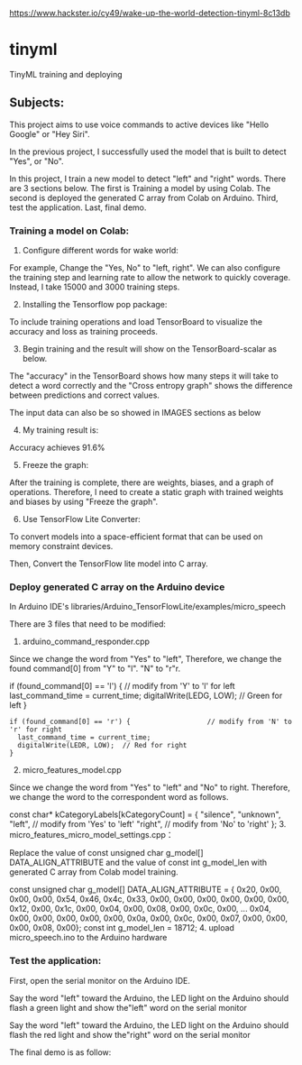 https://www.hackster.io/cy49/wake-up-the-world-detection-tinyml-8c13db

# tinyml
TinyML training and deploying

## Subjects:
This project aims to use voice commands to active devices like "Hello Google" or "Hey Siri".

In the previous project, I successfully used the model that is built to detect "Yes", or "No".

In this project, I train a new model to detect "left" and "right" words. There are 3 sections below. The first is Training a model by using Colab. The second is deployed the generated C array from Colab on Arduino. Third, test the application. Last, final demo.

### Training a model on Colab:
1. Configure different words for wake world:

For example, Change the "Yes, No" to "left, right". We can also configure the training step and learning rate to allow the network to quickly coverage. Instead, I take 15000 and 3000 training steps.

2. Installing the Tensorflow pop package:

To include training operations and load TensorBoard to visualize the accuracy and loss as training proceeds.

3. Begin training and the result will show on the TensorBoard-scalar as below.

The "accuracy" in the TensorBoard shows how many steps it will take to detect a word correctly and the "Cross entropy graph" shows the difference between predictions and correct values.

The input data can also be so showed in IMAGES sections as below

4. My training result is:

Accuracy achieves 91.6%

5. Freeze the graph:

After the training is complete, there are weights, biases, and a graph of operations. Therefore, I need to create a static graph with trained weights and biases by using "Freeze the graph".

6. Use TensorFlow Lite Converter:

To convert models into a space-efficient format that can be used on memory constraint devices.

Then, Convert the TensorFlow lite model into C array.

### Deploy generated C array on the Arduino device
In Arduino IDE's libraries/Arduino_TensorFlowLite/examples/micro_speech

There are 3 files that need to be modified:

1. arduino_command_responder.cpp

Since we change the word from "Yes" to "left", Therefore, we change the found command[0] from "Y" to "l". "N" to "r"r.

if (found_command[0] == 'l') {                       // modify from 'Y' to 'l' for left 
      last_command_time = current_time;
      digitalWrite(LEDG, LOW);                       // Green for left
    }

    if (found_command[0] == 'r') {                   // modify from 'N' to 'r' for right 
      last_command_time = current_time;
      digitalWrite(LEDR, LOW);  // Red for right
    }
2. micro_features_model.cpp

Since we change the word from "Yes" to "left" and "No" to right. Therefore, we change the word to the correspondent word as follows.

const char* kCategoryLabels[kCategoryCount] = {
    "silence",
    "unknown",
    "left",                        // modify from 'Yes' to 'left'
    "right",                       // modify from 'No' to 'right'
};
3. micro_features_micro_model_settings.cpp：

Replace the value of const unsigned char g_model[] DATA_ALIGN_ATTRIBUTE and the value of const int g_model_len with generated C array from Colab model training.

const unsigned char g_model[] DATA_ALIGN_ATTRIBUTE = { 
0x20, 0x00, 0x00, 0x00, 0x54, 0x46, 0x4c, 0x33, 0x00, 0x00, 0x00, 0x00,   0x00, 0x00, 0x12, 0x00, 0x1c, 0x00, 0x04, 0x00, 0x08, 0x00, 0x0c, 0x00,
...
0x04, 0x00, 0x00, 0x00, 0x00, 0x00, 0x0a, 0x00, 0x0c, 0x00, 0x07, 0x00,
0x00, 0x00, 0x08, 0x00};
const int g_model_len = 18712;
4. upload micro_speech.ino to the Arduino hardware

### Test the application:
First, open the serial monitor on the Arduino IDE.

Say the word "left" toward the Arduino, the LED light on the Arduino should flash a green light and show the"left" word on the serial monitor

Say the word "left" toward the Arduino, the LED light on the Arduino should flash the red light and show the"right" word on the serial monitor



The final demo is as follow:

